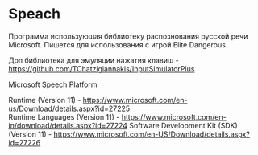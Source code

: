 # Speach
Программа использующая библиотеку распознования русской речи Microsoft.
Пишется для использования с игрой Elite Dangerous.

Доп библиотека для эмуляции нажатия клавиш - https://github.com/TChatzigiannakis/InputSimulatorPlus 

Microsoft Speech Platform

Runtime (Version 11) - https://www.microsoft.com/en-us/Download/details.aspx?id=27225                                                      
Runtime Languages (Version 11) - https://www.microsoft.com/en-in/download/details.aspx?id=27224
Software Development Kit (SDK) (Version 11) - https://www.microsoft.com/en-US/Download/details.aspx?id=27226
